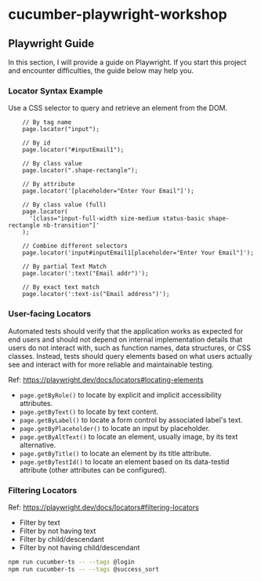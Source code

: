 # cucumber-playwright-workshop

## Playwright Guide

In this section, I will provide a guide on Playwright. If you start this project and encounter difficulties, the guide below may help you.

### Locator Syntax Example

Use a CSS selector to query and retrieve an element from the DOM.

```
    // By tag name
    page.locator("input");

    // By id
    page.locator("#inputEmail1");

    // By class value
    page.locator(".shape-rectangle");

    // By attribute
    page.locator('[placeholder="Enter Your Email"]');

    // By class value (full)
    page.locator(
      '[class="input-full-width size-medium status-basic shape-rectangle nb-transition"]'
    );

    // Combine different selectors
    page.locator('input#inputEmail1[placeholder="Enter Your Email"]');

    // By partial Text Match
    page.locator(':text("Email addr")');

    // By exact text match
    page.locator(':text-is("Email address")');
```

### User-facing Locators

Automated tests should verify that the application works as expected for end users and should not depend on internal implementation details that users do not interact with, such as function names, data structures, or CSS classes. Instead, tests should query elements based on what users actually see and interact with for more reliable and maintainable testing.

Ref: <https://playwright.dev/docs/locators#locating-elements>

- `page.getByRole()` to locate by explicit and implicit accessibility attributes.
- `page.getByText()` to locate by text content.
- `page.getByLabel()` to locate a form control by associated label's text.
- `page.getByPlaceholder()` to locate an input by placeholder.
- `page.getByAltText()` to locate an element, usually image, by its text alternative.
- `page.getByTitle()` to locate an element by its title attribute.
- `page.getByTestId()` to locate an element based on its data-testid attribute (other attributes can be configured).

### Filtering Locators

Ref: <https://playwright.dev/docs/locators#filtering-locators>

- Filter by text
- Filter by not having text
- Filter by child/descendant
- Filter by not having child/descendant

```bash
npm run cucumber-ts -- --tags @login
npm run cucumber-ts -- --tags @success_sort
```
